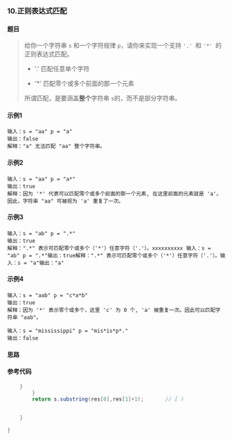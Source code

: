 ### 10.正则表达式匹配

#### 题目

> 给你一个字符串 `s` 和一个字符规律 `p`，请你来实现一个支持 `'.' `和 `'*' `的正则表达式匹配。
>
> - '.' 匹配任意单个字符
>
> - '*' 匹配零个或多个前面的那一个元素
>
> 所谓匹配，是要涵盖**整个**字符串 `s`的，而不是部分字符串。



#### 示例1

```
输入：s = "aa" p = "a"
输出：false
解释："a" 无法匹配 "aa" 整个字符串。
```

#### 示例2

```
输入：s = "aa" p = "a*"
输出：true
解释：因为 '*' 代表可以匹配零个或多个前面的那一个元素, 在这里前面的元素就是 'a'。因此，字符串 "aa" 可被视为 'a' 重复了一次。
```

#### 示例3

```
输入：s = "ab" p = ".*"
输出：true
解释：".*" 表示可匹配零个或多个（'*'）任意字符（'.'）。xxxxxxxxxx 输入：s = "ab" p = ".*"输出：true解释：".*" 表示可匹配零个或多个（'*'）任意字符（'.'）。输入：s = "a"输出："a"
```

#### 示例4

```
输入：s = "aab" p = "c*a*b"
输出：true
解释：因为 '*' 表示零个或多个，这里 'c' 为 0 个, 'a' 被重复一次。因此可以匹配字符串 "aab"。

输入：s = "mississippi" p = "mis*is*p*."
输出：false
```



#### 思路





#### 参考代码

```java
    }
        }
        return s.substring(res[0],res[1]+1);       // [ )


    }

}

```
